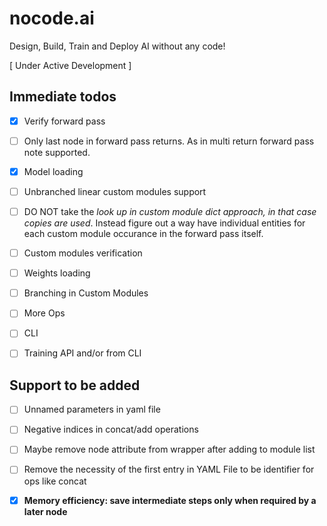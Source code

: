 # nocode.ai

Design, Build, Train and Deploy AI without any code!

[ Under Active Development ]

## Immediate todos

- [x] Verify forward pass

- [ ] Only last node in forward pass returns. As in multi return forward pass
      note supported.

- [x] Model loading
    
- [ ] Unbranched linear custom modules support
      
- [ ] DO NOT take the *look up in custom module dict approach, in that case copies are used*. Instead figure out a way have individual entities for each custom module occurance in the forward pass itself.
      
- [ ] Custom modules verification
      
- [ ] Weights loading
      
- [ ] Branching in Custom Modules

- [ ] More Ops

- [ ] CLI

- [ ] Training API and/or from CLI

## Support to be added

- [ ] Unnamed parameters in yaml file

- [ ] Negative indices in concat/add operations

- [ ] Maybe remove node attribute from wrapper after adding to module list

- [ ] Remove the necessity of the first entry in YAML File to be identifier for ops like concat

- [x] **Memory efficiency: save intermediate steps only when required by a later node**
